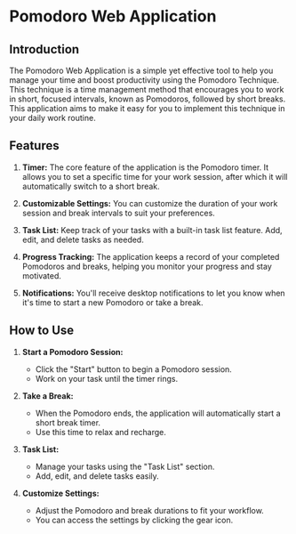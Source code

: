 # Pomodoro Web Application

## Introduction

The Pomodoro Web Application is a simple yet effective tool to help you manage your time and boost productivity using the Pomodoro Technique. This technique is a time management method that encourages you to work in short, focused intervals, known as Pomodoros, followed by short breaks. This application aims to make it easy for you to implement this technique in your daily work routine.

## Features

1. **Timer:** The core feature of the application is the Pomodoro timer. It allows you to set a specific time for your work session, after which it will automatically switch to a short break.

2. **Customizable Settings:** You can customize the duration of your work session and break intervals to suit your preferences.

3. **Task List:** Keep track of your tasks with a built-in task list feature. Add, edit, and delete tasks as needed.

4. **Progress Tracking:** The application keeps a record of your completed Pomodoros and breaks, helping you monitor your progress and stay motivated.

5. **Notifications:** You'll receive desktop notifications to let you know when it's time to start a new Pomodoro or take a break.

## How to Use

1. **Start a Pomodoro Session:**
   - Click the "Start" button to begin a Pomodoro session.
   - Work on your task until the timer rings.

2. **Take a Break:**
   - When the Pomodoro ends, the application will automatically start a short break timer.
   - Use this time to relax and recharge.

3. **Task List:**
   - Manage your tasks using the "Task List" section.
   - Add, edit, and delete tasks easily.

4. **Customize Settings:**
   - Adjust the Pomodoro and break durations to fit your workflow.
   - You can access the settings by clicking the gear icon.

